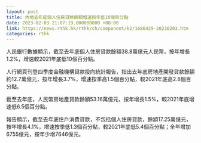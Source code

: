 ```yaml
---
layout: post
title: 內地去年底個人住房貸款餘額增速按年低10個百分點
date: 2023-02-03 21:07:19.000000000 +08:00
link: https://news.rthk.hk/rthk/ch/component/k2/1686429-20230203.htm
categories: rthk
---
```


人民銀行數據顯示，截至去年底個人住房貸款餘額38.8萬億元人民幣，按年增長1.2%，增速較2021年底低10個百分點。

人行網頁刊登四季度金融機構貸款投向統計報告，指出去年底房地產開發貸款餘額約12.7萬億元，按年增長3.7%，增速按季高1.5個百分點，較2021年底高2.8個百分點。

截至去年底，人民幣房地產貸款餘額53.16萬億元，按年增長1.5%，較2021年底增速低6.5個百分點。

報告顯示，截至去年底住戶消費貸款，不包括個人住房貸款，餘額17.25萬億元，按年增長4.1%，增速按季低1.3個百分點，較2021年底低5.4個百分點；全年增加6755億元，按年少增7646億元。
